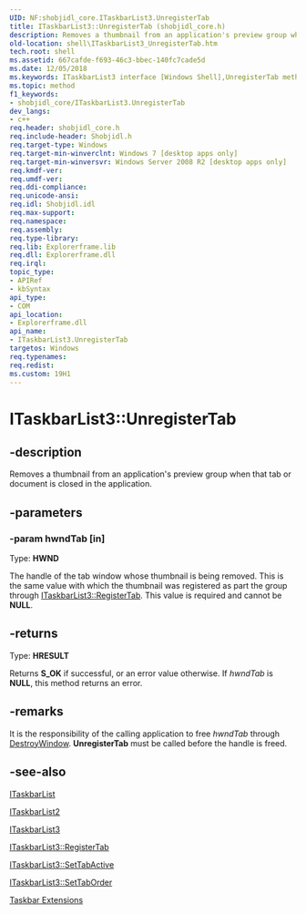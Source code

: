 ```yaml
---
UID: NF:shobjidl_core.ITaskbarList3.UnregisterTab
title: ITaskbarList3::UnregisterTab (shobjidl_core.h)
description: Removes a thumbnail from an application's preview group when that tab or document is closed in the application.
old-location: shell\ITaskbarList3_UnregisterTab.htm
tech.root: shell
ms.assetid: 667cafde-f693-46c3-bbec-140fc7cade5d
ms.date: 12/05/2018
ms.keywords: ITaskbarList3 interface [Windows Shell],UnregisterTab method, ITaskbarList3.UnregisterTab, ITaskbarList3::UnregisterTab, UnregisterTab, UnregisterTab method [Windows Shell], UnregisterTab method [Windows Shell],ITaskbarList3 interface, _shell_ITaskbarList3_UnregisterTab, shell.ITaskbarList3_UnregisterTab, shobjidl_core/ITaskbarList3::UnregisterTab
ms.topic: method
f1_keywords:
- shobjidl_core/ITaskbarList3.UnregisterTab
dev_langs:
- c++
req.header: shobjidl_core.h
req.include-header: Shobjidl.h
req.target-type: Windows
req.target-min-winverclnt: Windows 7 [desktop apps only]
req.target-min-winversvr: Windows Server 2008 R2 [desktop apps only]
req.kmdf-ver: 
req.umdf-ver: 
req.ddi-compliance: 
req.unicode-ansi: 
req.idl: Shobjidl.idl
req.max-support: 
req.namespace: 
req.assembly: 
req.type-library: 
req.lib: Explorerframe.lib
req.dll: Explorerframe.dll
req.irql: 
topic_type:
- APIRef
- kbSyntax
api_type:
- COM
api_location:
- Explorerframe.dll
api_name:
- ITaskbarList3.UnregisterTab
targetos: Windows
req.typenames: 
req.redist: 
ms.custom: 19H1
---
```


# ITaskbarList3::UnregisterTab


## -description


Removes a thumbnail from an application's preview group when that tab or document is closed in the application.


## -parameters




### -param hwndTab [in]

Type: <b>HWND</b>

The handle of the tab window whose thumbnail is being removed. This is the same value with which the thumbnail was registered as part the group through <a href="https://docs.microsoft.com/windows/desktop/api/shobjidl_core/nf-shobjidl_core-itaskbarlist3-registertab">ITaskbarList3::RegisterTab</a>. This value is required and cannot be <b>NULL</b>.


## -returns



Type: <b>HRESULT</b>

Returns <b>S_OK</b> if successful, or an error value otherwise. If <i>hwndTab</i> is <b>NULL</b>, this method returns an error.




## -remarks



It is the responsibility of the calling application to free <i>hwndTab</i> through <a href="https://docs.microsoft.com/windows/desktop/api/winuser/nf-winuser-destroywindow">DestroyWindow</a>. <b>UnregisterTab</b> must be called before the handle is freed.




## -see-also




<a href="https://docs.microsoft.com/windows/desktop/api/shobjidl_core/nn-shobjidl_core-itaskbarlist">ITaskbarList</a>



<a href="https://docs.microsoft.com/windows/desktop/api/shobjidl_core/nn-shobjidl_core-itaskbarlist2">ITaskbarList2</a>



<a href="https://docs.microsoft.com/windows/desktop/api/shobjidl_core/nn-shobjidl_core-itaskbarlist3">ITaskbarList3</a>



<a href="https://docs.microsoft.com/windows/desktop/api/shobjidl_core/nf-shobjidl_core-itaskbarlist3-registertab">ITaskbarList3::RegisterTab</a>



<a href="https://docs.microsoft.com/windows/desktop/api/shobjidl_core/nf-shobjidl_core-itaskbarlist3-settabactive">ITaskbarList3::SetTabActive</a>



<a href="https://docs.microsoft.com/windows/desktop/api/shobjidl_core/nf-shobjidl_core-itaskbarlist3-settaborder">ITaskbarList3::SetTabOrder</a>



<a href="https://docs.microsoft.com/windows/desktop/shell/taskbar-extensions">Taskbar Extensions</a>
 

 

